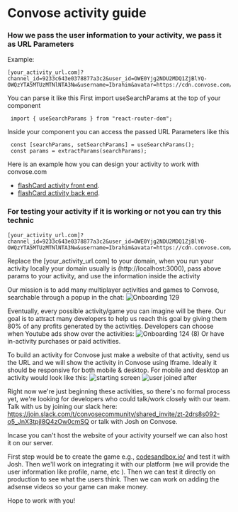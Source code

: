# Convose activity guide

 ### How we pass the user information to your activity, we pass it as URL Parameters

Example:
```
[your_activity_url.com]?channel_id=9233c643e0378877a3c2&user_id=OWE0Yjg2NDU2MDQ1ZjBlYQ-OWQzYTA5MTUzMTNlNTA3Nw&username=Ibrahim&avatar=https://cdn.convose.com/images/variants/sgotn1609nou64rj9ocsed5g1m7e/952cd6b530142f7c7b959d72af7d5416b8145af5c5a3a1c418143950dc7f9eef
```


You can parse it like this 
First import useSearchParams at the top of your component
```
 import { useSearchParams } from "react-router-dom";
```
Inside your component you can access the passed URL Parameters like this
```
 const [searchParams, setSearchParams] = useSearchParams();
 const params = extractParams(searchParams);
```
Here is an example how you can design your activity to work with convose.com
- [flashCard activity front end](https://github.com/convose1/flashcard-activity-frontend).
- [flashCard activity back end](https://github.com/convose1/flashcard-activity-backend).

### For testing your activity if it is working or not you can try this technic
```
[your_activity_url.com]?channel_id=9233c643e0378877a3c2&user_id=OWE0Yjg2NDU2MDQ1ZjBlYQ-OWQzYTA5MTUzMTNlNTA3Nw&username=Ibrahim&avatar=https://cdn.convose.com/images/variants/sgotn1609nou64rj9ocsed5g1m7e/952cd6b530142f7c7b959d72af7d5416b8145af5c5a3a1c418143950dc7f9eef
```
Replace the [your_activity_url.com] to your domain, when you run your activity locally your domain usually is (http://localhost:3000), pass above params to your activity, and use the information inside the activity





Our mission is to add many multiplayer activities and games to Convose, searchable through a popup in the chat:
![Onboarding 129](https://github.com/convose1/convose-activities/assets/20860711/2f393fee-d3db-4a24-ba33-b214fdc1f929)

Eventually, every possible activity/game you can imagine will be there. Our goal is to attract many developers to help us reach this goal by giving them 80% of any profits generated by the activities. Developers can choose when Youtube ads show over the activities:
![Onboarding 124 (8)](https://github.com/convose1/convose-activities/assets/20860711/5c056e32-2ca9-4d2f-a6f6-190d078ae17c)
Or have in-activity purchases or paid activities.

To build an activity for Convose just make a website of that activity, send us the URL and we will show the activity in Convose using Iframe. Ideally it should be responsive 
for both mobile & desktop. For mobile and desktop an activity would look like this:
 ![starting screen](https://github.com/convose1/convose-activities/assets/20860711/5356eb4d-4ad3-4e68-9e58-a7646e6054c8)
![user joined after](https://github.com/convose1/convose-activities/assets/20860711/36c4f99f-5479-41e2-accb-37db7dc3bd6b)


Right now we're just beginning these activities, so there's no formal process yet, we're looking for developers who could talk/work closely with our team. Talk with us by joining our slack here: https://join.slack.com/t/convosecommunity/shared_invite/zt-2drs8s092-o5_JnX3tpjl8Q4zOw0cmSQ or talk with Josh on Convose.

Incase you can't host the website of your activity yourself we can also host it on our server.

First step would be to create the game e.g., [codesandbox.io/](url) and test it with Josh. Then we'll work on integrating it with our platform (we will provide the user information like profile, name, etc ). Then we can test it directly on production to see what the users think. Then we can work on adding the adsense videos so your game can make money.

Hope to work with you!
